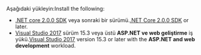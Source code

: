 <span data-ttu-id="8f30f-101">Aşağıdaki yükleyin:</span><span class="sxs-lookup"><span data-stu-id="8f30f-101">Install the following:</span></span>

* <span data-ttu-id="8f30f-102">[.NET core 2.0.0 SDK](https://www.microsoft.com/net/core) veya sonraki bir sürümü.</span><span class="sxs-lookup"><span data-stu-id="8f30f-102">[.NET Core 2.0.0 SDK](https://www.microsoft.com/net/core) or later.</span></span>
* <span data-ttu-id="8f30f-103">[Visual Studio 2017](https://www.visualstudio.com/downloads/) sürüm 15.3 veya üstü **ASP.NET ve web geliştirme** iş yükü.</span><span class="sxs-lookup"><span data-stu-id="8f30f-103">[Visual Studio 2017](https://www.visualstudio.com/downloads/) version 15.3 or later with the **ASP.NET and web development** workload.</span></span>
